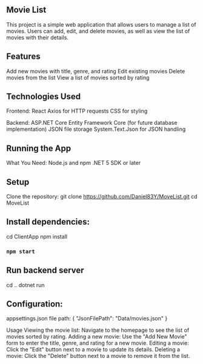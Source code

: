 ## Movie List
This project is a simple web application that allows users to manage a list of movies. Users can add, edit, and delete movies, as well as view the list of movies with their details.

## Features
Add new movies with title, genre, and rating
Edit existing movies
Delete movies from the list
View a list of movies sorted by rating

## Technologies Used
Frontend:
React
Axios for HTTP requests
CSS for styling

Backend:
ASP.NET Core
Entity Framework Core (for future database implementation)
JSON file storage
System.Text.Json for JSON handling

## Running the App
What You Need:
Node.js and npm
.NET 5 SDK or later

## Setup
Clone the repository:
git clone https://github.com/Daniel83Y/MoveList.git
cd MoveList

## Install dependencies:
cd ClientApp
npm install

### `npm start`

## Run backend server
cd .. 
dotnet run


## Configuration:
appsettings.json file path:
{
  "JsonFilePath": "Data/movies.json"
}


Usage
Viewing the movie list:
Navigate to the homepage to see the list of movies sorted by rating.
Adding a new movie:
Use the "Add New Movie" form to enter the title, genre, and rating for a new movie.
Editing a movie:
Click the "Edit" button next to a movie to update its details.
Deleting a movie:
Click the "Delete" button next to a movie to remove it from the list.